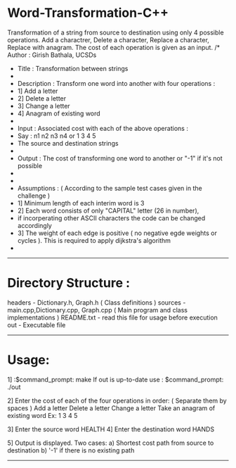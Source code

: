 # Word-Transformation-C++
Transformation of a string from source to destination using only 4 possible operations. Add a charactrer, Delete a character, Replace a character, Replace with anagram. The cost of each operation is given as an input.
/* Author : Girish Bathala, UCSDs
 * Title : Transformation between strings 
 * 
 * Description : Transform one word into another with four operations :
 * 1] Add a letter
 * 2] Delete a letter
 * 3] Change a letter
 * 4] Anagram of existing word
 * 
 * Input : Associated cost with each of the above operations :
 * Say : n1 n2 n3 n4 or 1 3 4 5
 * The source and destination strings
 * 
 * Output : The cost of transforming one word to another or "-1" if it's not possible
 *
 *
 * Assumptions : ( According to the sample test cases given in the challenge )
 * 1] Minimum length of each interim word is 3
 * 2] Each word consists of only "CAPITAL" letter (26 in number), 
 *    if incorperating other ASCII characters the code can be changed accordingly
 * 3] The weight of each edge is positive ( no negative egde weights or cycles ).
      This is required to apply dijkstra's algorithm
 *
*************************************************************************************
# Directory Structure :
headers - Dictionary.h, Graph.h	( Class definitions )
sources	- main.cpp,Dictionary.cpp, Graph.cpp ( Main program and class implementations )
README.txt - read this file for usage before execution
out	- Executable file
*************************************************************************************
# Usage:
1] :$command_prompt: make
If out is up-to-date use :
$command_prompt: ./out

2] Enter the cost of each of the four operations in order: 
( Separate them by spaces )
Add a letter
Delete a letter
Change a letter
Take an anagram of existing word
Ex: 1 3 4 5

3] Enter the source word
HEALTH
4] Enter the destination word
HANDS

5] Output is displayed. Two cases:
a) Shortest cost path from source to destination
b) '-1' if there is no existing path
*************************************************************************************
